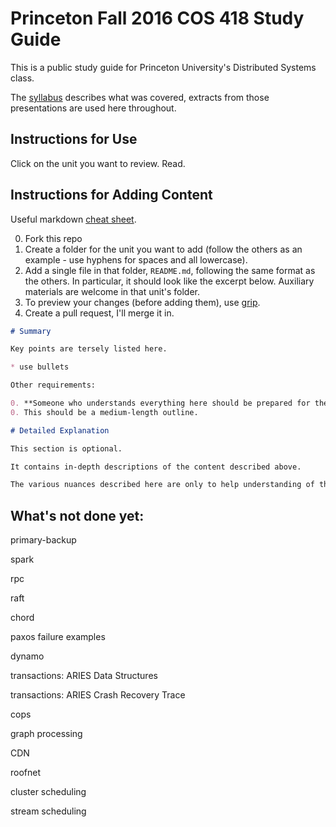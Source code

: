 # Princeton Fall 2016 COS 418 Study Guide

This is a public study guide for Princeton University's Distributed Systems class.

The [syllabus](https://www.cs.princeton.edu/courses/archive/fall16/cos418/syllabus.html) describes what was covered, extracts from those presentations are used here throughout.

## Instructions for Use

Click on the unit you want to review. Read.

## Instructions for Adding Content

Useful markdown [cheat sheet](https://github.com/adam-p/markdown-here/wiki/Markdown-Cheatsheet).

0. Fork this repo
0. Create a folder for the unit you want to add (follow the others as an example - use hyphens for spaces and all lowercase).
0. Add a single file in that folder, `README.md`, following the same format as the others. In particular, it should look like the excerpt below. Auxiliary materials are welcome in that unit's folder.
0. To preview your changes (before adding them), use [grip](https://github.com/joeyespo/grip).
0. Create a pull request, I'll merge it in.

```markdown
# Summary

Key points are tersely listed here.

* use bullets

Other requirements:

0. **Someone who understands everything here should be prepared for the exam.**
0. This should be a medium-length outline.

# Detailed Explanation

This section is optional. 

It contains in-depth descriptions of the content described above. 

The various nuances described here are only to help understanding of the topic.
```

## What's not done yet:

primary-backup

spark

rpc

raft

chord

paxos failure examples

dynamo

transactions: ARIES Data Structures

transactions: ARIES Crash Recovery Trace

cops

graph processing

CDN

roofnet

cluster scheduling

stream scheduling

